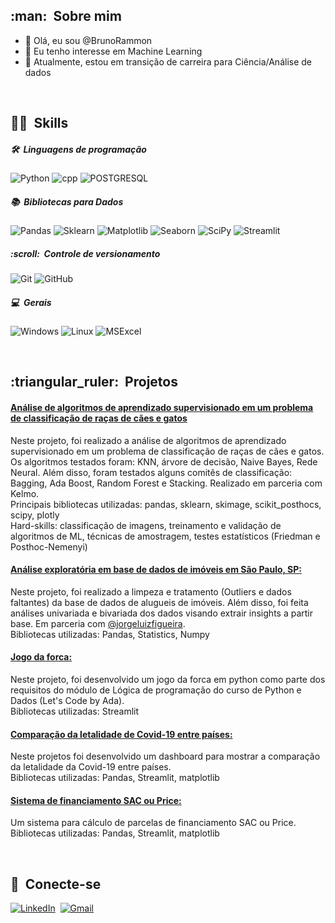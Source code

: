 
<h2> :man: &nbsp;Sobre mim </h2>

- 👋 Olá, eu sou @BrunoRammon
- 👀 Eu tenho interesse em Machine Learning
- 🌱 Atualmente, estou em transição de carreira para Ciência/Análise de dados

<br/>

<h2> 🤹🏽 &nbsp;Skills</h2>

<h5> 🛠 &nbsp;Linguagens de programação</h5>

  ![Python](https://img.shields.io/badge/Python-14354C?style=for-the-badge&logo=python&logoColor=white)
  ![cpp](https://img.shields.io/badge/C++-informational?style=for-the-badge&logo=c%2B%2B&logoColor=white)
  ![POSTGRESQL](https://img.shields.io/badge/PostgreSQL-316192?style=for-the-badge&logo=postgresql&logoColor=white) 
  

<h5> 📚 &nbsp;Bibliotecas para Dados</h5>

  ![Pandas](https://img.shields.io/badge/Pandas-130654?style=for-the-badge&logo=pandas&logoColor=white)
  ![Sklearn](https://img.shields.io/badge/SkLearn-ff9c34?style=for-the-badge&logo=scikitlearn&logoColor=white)
  ![Matplotlib](https://img.shields.io/badge/matplotlib-4698C6?style=for-the-badge&logo=matplotlib&logoColor=white)
  ![Seaborn](https://img.shields.io/badge/seaborn-343663?style=for-the-badge&logo=seaborn&logoColor=white)
  ![SciPy](https://img.shields.io/badge/scipy-1E87F0?style=for-the-badge&logo=scipy&logoColor=white)
  ![Streamlit](https://img.shields.io/badge/streamlit-red?style=for-the-badge&logo=streamlit&logoColor=white)


<h5> :scroll: &nbsp;Controle de versionamento</h5>

  ![Git](https://img.shields.io/badge/Git-F05032?style=for-the-badge&logo=git&logoColor=white)
  ![GitHub](https://img.shields.io/badge/GitHub-100000?style=for-the-badge&logo=github&logoColor=white)

<h5> 💻 &nbsp;Gerais</h5>

  ![Windows](https://img.shields.io/badge/Windows-0078D6?style=for-the-badge&logo=windows&logoColor=white)
  ![Linux](https://img.shields.io/badge/Linux-185886?style=for-the-badge&logo=linux&logoColor=white)
  ![MSExcel](https://img.shields.io/badge/Microsoft_Excel-217346?style=for-the-badge&logo=microsoft-excel&logoColor=white)

<br/>

<h2> :triangular_ruler: &nbsp;Projetos </h2> 


#### [ Análise de algoritmos de aprendizado supervisionado em um problema de classificação de raças de cães e gatos ](https://github.com/BrunoRammon/gato-cachorro_classificacao_de_racas)<br>
Neste projeto, foi realizado a análise de algoritmos de aprendizado supervisionado em um problema de classificação de raças de cães e gatos. Os algoritmos testados foram: KNN, árvore de decisão, Naive Bayes, Rede Neural. Além disso, foram testados alguns comitês de classificação: Bagging, Ada Boost, Random Forest e Stacking. Realizado em parceria com Kelmo.<br>
Principais bibliotecas utilizadas: pandas, sklearn, skimage, scikit_posthocs, scipy, plotly <br>
Hard-skills: classificação de imagens, treinamento e validação de algoritmos de ML, técnicas de amostragem, testes estatísticos (Friedman e Posthoc-Nemenyi)<br>


#### [ Análise exploratória em base de dados de imóveis em São Paulo, SP: ](https://github.com/BrunoRammon/projeto_tecnicas_programacao_i)<br>
Neste projeto, foi realizado a limpeza e tratamento (Outliers e dados faltantes) da base de dados de alugueis de imóveis. Além disso, foi feita análises univariada e bivariada dos dados visando extrair insights a partir base. Em parceria com <a href="https://github.com/jorgeluizfigueira">@jorgeluizfigueira</a>.<br>
Bibliotecas utilizadas: Pandas, Statistics, Numpy


#### [ Jogo da forca: ](https://github.com/BrunoRammon/hangman_game_project)<br>
Neste projeto, foi desenvolvido um jogo da forca em python como parte dos requisitos do módulo de Lógica de programação do curso de Python e Dados (Let's Code by Ada). <br>
Bibliotecas utilizadas: Streamlit

#### [ Comparação da letalidade de Covid-19 entre países: ](https://github.com/BrunoRammon/covid-19_lethality_project)<br>
Neste projetos foi desenvolvido um dashboard para mostrar a comparação da letalidade da Covid-19 entre países. <br>
Bibliotecas utilizadas: Pandas, Streamlit, matplotlib

#### [ Sistema de financiamento SAC ou Price: ](https://github.com/BrunoRammon/loan_system_project)<br>
Um sistema para cálculo de parcelas de financiamento SAC ou Price. <br>
Bibliotecas utilizadas: Pandas, Streamlit, matplotlib

<br/>

<h2> 🤝 &nbsp;Conecte-se </h2> 
<a href="https://www.linkedin.com/in/bruno-r-s-souza/"><img src="https://img.shields.io/badge/linkedin-%230077B5.svg?&style=for-the-badge&logo=linkedin&logoColor=white" alt="LinkedIn" /></a>&nbsp;
<a href="mailto:brunorssouza0@gmail.com?subject=Olá%20Bruno"><img src="https://img.shields.io/badge/gmail-%23D14836.svg?&style=for-the-badge&logo=gmail&logoColor=white" alt="Gmail"/>
<!---
BrunoRammon/BrunoRammon is a ✨ special ✨ repository because its `README.md` (this file) appears on your GitHub profile.
You can click the Preview link to take a look at your changes.
--->
